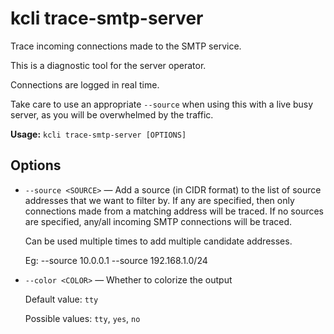 # kcli trace-smtp-server


Trace incoming connections made to the SMTP service.

This is a diagnostic tool for the server operator.

Connections are logged in real time.

Take care to use an appropriate `--source` when using this with a live busy server, as you will be overwhelmed by the traffic.


**Usage:** `kcli trace-smtp-server [OPTIONS]`

## Options


* `--source <SOURCE>` — Add a source (in CIDR format) to the list of source addresses that we want to filter by. If any are specified, then only connections made from a matching address will be traced. If no sources are specified, any/all incoming SMTP connections will be traced.

     Can be used multiple times to add multiple candidate addresses.

     Eg: --source 10.0.0.1 --source 192.168.1.0/24

* `--color <COLOR>` — Whether to colorize the output

    Default value: `tty`

    Possible values: `tty`, `yes`, `no`




